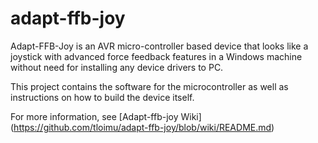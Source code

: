 # adapt-ffb-joy
Adapt-FFB-Joy is an AVR micro-controller based device that looks like a joystick with advanced force feedback features in a Windows machine without need for installing any device drivers to PC.

This project contains the software for the microcontroller as well as instructions on how to build the device itself.

For more information, see [Adapt-ffb-joy Wiki] (https://github.com/tloimu/adapt-ffb-joy/blob/wiki/README.md)

